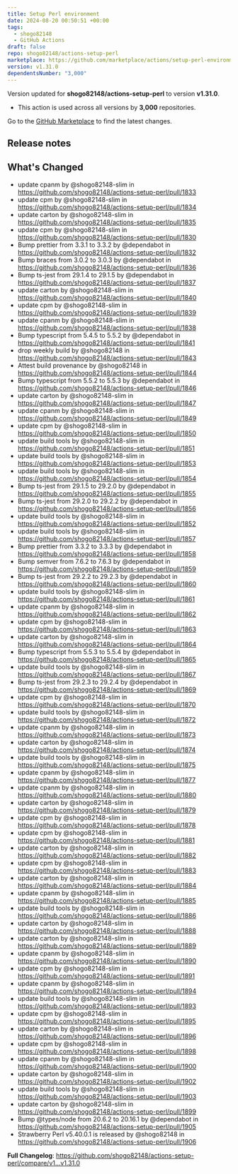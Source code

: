 ```yaml
---
title: Setup Perl environment
date: 2024-08-20 00:50:51 +00:00
tags:
  - shogo82148
  - GitHub Actions
draft: false
repo: shogo82148/actions-setup-perl
marketplace: https://github.com/marketplace/actions/setup-perl-environment
version: v1.31.0
dependentsNumber: "3,000"
---
```



Version updated for **shogo82148/actions-setup-perl** to version **v1.31.0**.
- This action is used across all versions by **3,000** repositories.

Go to the [GitHub Marketplace](https://github.com/marketplace/actions/setup-perl-environment) to find the latest changes.

## Release notes

## What's Changed
* update cpanm by @shogo82148-slim in https://github.com/shogo82148/actions-setup-perl/pull/1833
* update cpm by @shogo82148-slim in https://github.com/shogo82148/actions-setup-perl/pull/1834
* update carton by @shogo82148-slim in https://github.com/shogo82148/actions-setup-perl/pull/1835
* update cpm by @shogo82148-slim in https://github.com/shogo82148/actions-setup-perl/pull/1830
* Bump prettier from 3.3.1 to 3.3.2 by @dependabot in https://github.com/shogo82148/actions-setup-perl/pull/1832
* Bump braces from 3.0.2 to 3.0.3 by @dependabot in https://github.com/shogo82148/actions-setup-perl/pull/1836
* Bump ts-jest from 29.1.4 to 29.1.5 by @dependabot in https://github.com/shogo82148/actions-setup-perl/pull/1837
* update carton by @shogo82148-slim in https://github.com/shogo82148/actions-setup-perl/pull/1840
* update cpm by @shogo82148-slim in https://github.com/shogo82148/actions-setup-perl/pull/1839
* update cpanm by @shogo82148-slim in https://github.com/shogo82148/actions-setup-perl/pull/1838
* Bump typescript from 5.4.5 to 5.5.2 by @dependabot in https://github.com/shogo82148/actions-setup-perl/pull/1841
* drop weekly build by @shogo82148 in https://github.com/shogo82148/actions-setup-perl/pull/1843
* Attest build provenance by @shogo82148 in https://github.com/shogo82148/actions-setup-perl/pull/1844
* Bump typescript from 5.5.2 to 5.5.3 by @dependabot in https://github.com/shogo82148/actions-setup-perl/pull/1846
* update carton by @shogo82148-slim in https://github.com/shogo82148/actions-setup-perl/pull/1847
* update cpanm by @shogo82148-slim in https://github.com/shogo82148/actions-setup-perl/pull/1849
* update cpm by @shogo82148-slim in https://github.com/shogo82148/actions-setup-perl/pull/1850
* update build tools by @shogo82148-slim in https://github.com/shogo82148/actions-setup-perl/pull/1851
* update build tools by @shogo82148-slim in https://github.com/shogo82148/actions-setup-perl/pull/1853
* update build tools by @shogo82148-slim in https://github.com/shogo82148/actions-setup-perl/pull/1854
* Bump ts-jest from 29.1.5 to 29.2.0 by @dependabot in https://github.com/shogo82148/actions-setup-perl/pull/1855
* Bump ts-jest from 29.2.0 to 29.2.2 by @dependabot in https://github.com/shogo82148/actions-setup-perl/pull/1856
* update build tools by @shogo82148-slim in https://github.com/shogo82148/actions-setup-perl/pull/1852
* update build tools by @shogo82148-slim in https://github.com/shogo82148/actions-setup-perl/pull/1857
* Bump prettier from 3.3.2 to 3.3.3 by @dependabot in https://github.com/shogo82148/actions-setup-perl/pull/1858
* Bump semver from 7.6.2 to 7.6.3 by @dependabot in https://github.com/shogo82148/actions-setup-perl/pull/1859
* Bump ts-jest from 29.2.2 to 29.2.3 by @dependabot in https://github.com/shogo82148/actions-setup-perl/pull/1860
* update build tools by @shogo82148-slim in https://github.com/shogo82148/actions-setup-perl/pull/1861
* update cpanm by @shogo82148-slim in https://github.com/shogo82148/actions-setup-perl/pull/1862
* update cpm by @shogo82148-slim in https://github.com/shogo82148/actions-setup-perl/pull/1863
* update carton by @shogo82148-slim in https://github.com/shogo82148/actions-setup-perl/pull/1864
* Bump typescript from 5.5.3 to 5.5.4 by @dependabot in https://github.com/shogo82148/actions-setup-perl/pull/1865
* update build tools by @shogo82148-slim in https://github.com/shogo82148/actions-setup-perl/pull/1867
* Bump ts-jest from 29.2.3 to 29.2.4 by @dependabot in https://github.com/shogo82148/actions-setup-perl/pull/1869
* update cpm by @shogo82148-slim in https://github.com/shogo82148/actions-setup-perl/pull/1870
* update build tools by @shogo82148-slim in https://github.com/shogo82148/actions-setup-perl/pull/1872
* update cpanm by @shogo82148-slim in https://github.com/shogo82148/actions-setup-perl/pull/1873
* update carton by @shogo82148-slim in https://github.com/shogo82148/actions-setup-perl/pull/1874
* update build tools by @shogo82148-slim in https://github.com/shogo82148/actions-setup-perl/pull/1875
* update cpanm by @shogo82148-slim in https://github.com/shogo82148/actions-setup-perl/pull/1877
* update cpanm by @shogo82148-slim in https://github.com/shogo82148/actions-setup-perl/pull/1880
* update carton by @shogo82148-slim in https://github.com/shogo82148/actions-setup-perl/pull/1879
* update cpm by @shogo82148-slim in https://github.com/shogo82148/actions-setup-perl/pull/1878
* update cpm by @shogo82148-slim in https://github.com/shogo82148/actions-setup-perl/pull/1881
* update carton by @shogo82148-slim in https://github.com/shogo82148/actions-setup-perl/pull/1882
* update cpm by @shogo82148-slim in https://github.com/shogo82148/actions-setup-perl/pull/1883
* update carton by @shogo82148-slim in https://github.com/shogo82148/actions-setup-perl/pull/1884
* update cpanm by @shogo82148-slim in https://github.com/shogo82148/actions-setup-perl/pull/1885
* update build tools by @shogo82148-slim in https://github.com/shogo82148/actions-setup-perl/pull/1886
* update carton by @shogo82148-slim in https://github.com/shogo82148/actions-setup-perl/pull/1888
* update carton by @shogo82148-slim in https://github.com/shogo82148/actions-setup-perl/pull/1889
* update cpanm by @shogo82148-slim in https://github.com/shogo82148/actions-setup-perl/pull/1890
* update cpm by @shogo82148-slim in https://github.com/shogo82148/actions-setup-perl/pull/1891
* update cpanm by @shogo82148-slim in https://github.com/shogo82148/actions-setup-perl/pull/1894
* update build tools by @shogo82148-slim in https://github.com/shogo82148/actions-setup-perl/pull/1893
* update cpm by @shogo82148-slim in https://github.com/shogo82148/actions-setup-perl/pull/1895
* update carton by @shogo82148-slim in https://github.com/shogo82148/actions-setup-perl/pull/1896
* update cpm by @shogo82148-slim in https://github.com/shogo82148/actions-setup-perl/pull/1898
* update cpanm by @shogo82148-slim in https://github.com/shogo82148/actions-setup-perl/pull/1900
* update carton by @shogo82148-slim in https://github.com/shogo82148/actions-setup-perl/pull/1902
* update build tools by @shogo82148-slim in https://github.com/shogo82148/actions-setup-perl/pull/1903
* update carton by @shogo82148-slim in https://github.com/shogo82148/actions-setup-perl/pull/1899
* Bump @types/node from 20.6.2 to 20.16.1 by @dependabot in https://github.com/shogo82148/actions-setup-perl/pull/1905
* Strawberry Perl v5.40.0.1 is released by @shogo82148 in https://github.com/shogo82148/actions-setup-perl/pull/1906


**Full Changelog**: https://github.com/shogo82148/actions-setup-perl/compare/v1...v1.31.0
